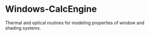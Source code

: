 # Windows-CalcEngine
Thermal and optical routines for modeling properties of window and shading systems.